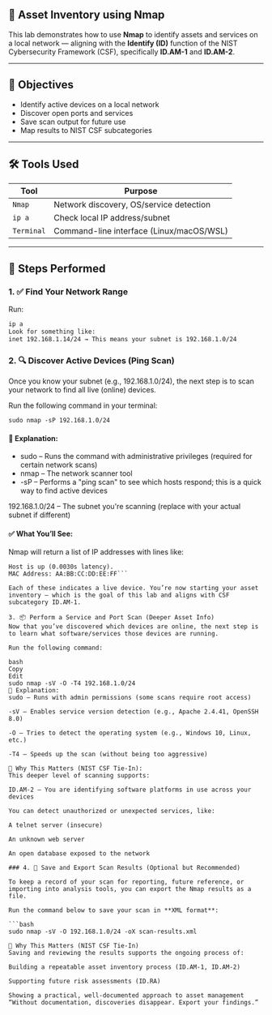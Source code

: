 ## 🧠 Asset Inventory using Nmap

This lab demonstrates how to use **Nmap** to identify assets and services on a local network — aligning with the **Identify (ID)** function of the NIST Cybersecurity Framework (CSF), specifically **ID.AM-1** and **ID.AM-2**.

---

## 🎯 Objectives

- Identify active devices on a local network  
- Discover open ports and services  
- Save scan output for future use  
- Map results to NIST CSF subcategories  

---

## 🛠️ Tools Used

| Tool       | Purpose                                      |
|------------|----------------------------------------------|
| `Nmap`     | Network discovery, OS/service detection      |
| `ip a`     | Check local IP address/subnet                |
| `Terminal` | Command-line interface (Linux/macOS/WSL)     |

---

## 📝 Steps Performed

### 1. ✅ Find Your Network Range

Run:

```bash
ip a
Look for something like:
inet 192.168.1.14/24 → This means your subnet is 192.168.1.0/24
```




### 2. 🔍 Discover Active Devices (Ping Scan)
Once you know your subnet (e.g., 192.168.1.0/24), the next step is to scan your network to find all live (online) devices.

Run the following command in your terminal:

```sudo nmap -sP 192.168.1.0/24```

#### 🔎 Explanation:
- sudo – Runs the command with administrative privileges (required for certain network scans)
- nmap – The network scanner tool
- -sP – Performs a "ping scan" to see which hosts respond; this is a quick way to find active devices

192.168.1.0/24 – The subnet you're scanning (replace with your actual subnet if different)

#### ✅ What You’ll See:
Nmap will return a list of IP addresses with lines like:

```Nmap scan report for 192.168.1.1  
Host is up (0.0030s latency).  
MAC Address: AA:BB:CC:DD:EE:FF```
 
Each of these indicates a live device. You’re now starting your asset inventory — which is the goal of this lab and aligns with CSF subcategory ID.AM-1.

3. 📦 Perform a Service and Port Scan (Deeper Asset Info)
Now that you’ve discovered which devices are online, the next step is to learn what software/services those devices are running.

Run the following command:

bash
Copy
Edit
sudo nmap -sV -O -T4 192.168.1.0/24
🔎 Explanation:
sudo – Runs with admin permissions (some scans require root access)

-sV – Enables service version detection (e.g., Apache 2.4.41, OpenSSH 8.0)

-O – Tries to detect the operating system (e.g., Windows 10, Linux, etc.)

-T4 – Speeds up the scan (without being too aggressive)

📌 Why This Matters (NIST CSF Tie-In):
This deeper level of scanning supports:

ID.AM-2 – You are identifying software platforms in use across your devices

You can detect unauthorized or unexpected services, like:

A telnet server (insecure)

An unknown web server

An open database exposed to the network

### 4. 💾 Save and Export Scan Results (Optional but Recommended)

To keep a record of your scan for reporting, future reference, or importing into analysis tools, you can export the Nmap results as a file.

Run the command below to save your scan in **XML format**:

```bash
sudo nmap -sV -O 192.168.1.0/24 -oX scan-results.xml

📌 Why This Matters (NIST CSF Tie-In)
Saving and reviewing the results supports the ongoing process of:

Building a repeatable asset inventory process (ID.AM-1, ID.AM-2)

Supporting future risk assessments (ID.RA)

Showing a practical, well-documented approach to asset management
“Without documentation, discoveries disappear. Export your findings.”

